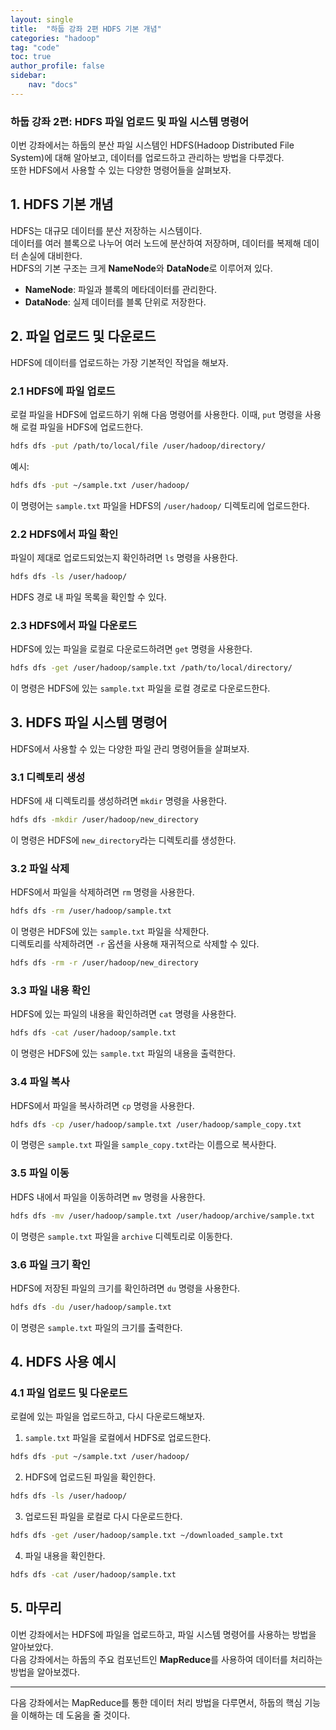 ```yaml
---
layout: single
title:  "하둡 강좌 2편 HDFS 기본 개념"
categories: "hadoop"
tag: "code"
toc: true
author_profile: false
sidebar:
    nav: "docs"
---
```


### 하둡 강좌 2편: **HDFS 파일 업로드 및 파일 시스템 명령어**  
이번 강좌에서는 하둡의 분산 파일 시스템인 HDFS(Hadoop Distributed File System)에 대해 알아보고, 데이터를 업로드하고 관리하는 방법을 다루겠다.  
또한 HDFS에서 사용할 수 있는 다양한 명령어들을 살펴보자.  

## 1. HDFS 기본 개념  

HDFS는 대규모 데이터를 분산 저장하는 시스템이다.   
데이터를 여러 블록으로 나누어 여러 노드에 분산하여 저장하며, 데이터를 복제해 데이터 손실에 대비한다.  
HDFS의 기본 구조는 크게 **NameNode**와 **DataNode**로 이루어져 있다.  

- **NameNode**: 파일과 블록의 메타데이터를 관리한다.  
- **DataNode**: 실제 데이터를 블록 단위로 저장한다.  

## 2. 파일 업로드 및 다운로드  
HDFS에 데이터를 업로드하는 가장 기본적인 작업을 해보자.  

### 2.1 HDFS에 파일 업로드  
로컬 파일을 HDFS에 업로드하기 위해 다음 명령어를 사용한다. 이때, `put` 명령을 사용해 로컬 파일을 HDFS에 업로드한다.  
```bash
hdfs dfs -put /path/to/local/file /user/hadoop/directory/
```

예시:  
```bash
hdfs dfs -put ~/sample.txt /user/hadoop/
```

이 명령어는 `sample.txt` 파일을 HDFS의 `/user/hadoop/` 디렉토리에 업로드한다.  

### 2.2 HDFS에서 파일 확인  
파일이 제대로 업로드되었는지 확인하려면 `ls` 명령을 사용한다.  
```bash
hdfs dfs -ls /user/hadoop/
```

HDFS 경로 내 파일 목록을 확인할 수 있다.  

### 2.3 HDFS에서 파일 다운로드  
HDFS에 있는 파일을 로컬로 다운로드하려면 `get` 명령을 사용한다.  
```bash
hdfs dfs -get /user/hadoop/sample.txt /path/to/local/directory/
```  
이 명령은 HDFS에 있는 `sample.txt` 파일을 로컬 경로로 다운로드한다.  

## 3. HDFS 파일 시스템 명령어  
HDFS에서 사용할 수 있는 다양한 파일 관리 명령어들을 살펴보자.

### 3.1 디렉토리 생성  
HDFS에 새 디렉토리를 생성하려면 `mkdir` 명령을 사용한다.  
```bash
hdfs dfs -mkdir /user/hadoop/new_directory
```  
이 명령은 HDFS에 `new_directory`라는 디렉토리를 생성한다.  

### 3.2 파일 삭제  
HDFS에서 파일을 삭제하려면 `rm` 명령을 사용한다.  
```bash
hdfs dfs -rm /user/hadoop/sample.txt
```  
이 명령은 HDFS에 있는 `sample.txt` 파일을 삭제한다.  
디렉토리를 삭제하려면 `-r` 옵션을 사용해 재귀적으로 삭제할 수 있다.  
```bash
hdfs dfs -rm -r /user/hadoop/new_directory
```  

### 3.3 파일 내용 확인  
HDFS에 있는 파일의 내용을 확인하려면 `cat` 명령을 사용한다.  
```bash
hdfs dfs -cat /user/hadoop/sample.txt
```  
이 명령은 HDFS에 있는 `sample.txt` 파일의 내용을 출력한다.  

### 3.4 파일 복사  
HDFS에서 파일을 복사하려면 `cp` 명령을 사용한다.  
```bash
hdfs dfs -cp /user/hadoop/sample.txt /user/hadoop/sample_copy.txt
```  
이 명령은 `sample.txt` 파일을 `sample_copy.txt`라는 이름으로 복사한다.  

### 3.5 파일 이동  
HDFS 내에서 파일을 이동하려면 `mv` 명령을 사용한다.  
```bash
hdfs dfs -mv /user/hadoop/sample.txt /user/hadoop/archive/sample.txt
```  
이 명령은 `sample.txt` 파일을 `archive` 디렉토리로 이동한다.  

### 3.6 파일 크기 확인  
HDFS에 저장된 파일의 크기를 확인하려면 `du` 명령을 사용한다.  
```bash
hdfs dfs -du /user/hadoop/sample.txt
```  
이 명령은 `sample.txt` 파일의 크기를 출력한다.  

## 4. HDFS 사용 예시  
### 4.1 파일 업로드 및 다운로드  
로컬에 있는 파일을 업로드하고, 다시 다운로드해보자.  
1. `sample.txt` 파일을 로컬에서 HDFS로 업로드한다.  
```bash
hdfs dfs -put ~/sample.txt /user/hadoop/
```  

2. HDFS에 업로드된 파일을 확인한다.  
```bash
hdfs dfs -ls /user/hadoop/
```  

3. 업로드된 파일을 로컬로 다시 다운로드한다.  
```bash
hdfs dfs -get /user/hadoop/sample.txt ~/downloaded_sample.txt
```  

4. 파일 내용을 확인한다.  
```bash
hdfs dfs -cat /user/hadoop/sample.txt
```  

## 5. 마무리  

이번 강좌에서는 HDFS에 파일을 업로드하고, 파일 시스템 명령어를 사용하는 방법을 알아보았다.  
다음 강좌에서는 하둡의 주요 컴포넌트인 **MapReduce**를 사용하여 데이터를 처리하는 방법을 알아보겠다.

---

다음 강좌에서는 MapReduce를 통한 데이터 처리 방법을 다루면서, 하둡의 핵심 기능을 이해하는 데 도움을 줄 것이다.  